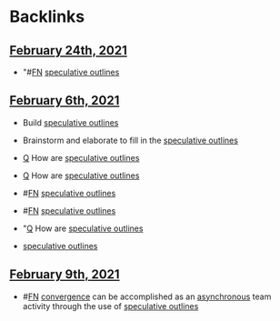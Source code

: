 
# Backlinks
## [February 24th, 2021](<February 24th, 2021.md>)
- "#[FN](<FN.md>) [speculative outlines](<speculative outlines.md>)

## [February 6th, 2021](<February 6th, 2021.md>)
- Build [speculative outlines](<speculative outlines.md>)

- Brainstorm and elaborate to fill in the [speculative outlines](<speculative outlines.md>)

- [Q](<Q.md>) How are [speculative outlines](<speculative outlines.md>)

- [Q](<Q.md>) How are [speculative outlines](<speculative outlines.md>)

- #[FN](<FN.md>) [speculative outlines](<speculative outlines.md>)

- #[FN](<FN.md>) [speculative outlines](<speculative outlines.md>)

- "[Q](<Q.md>) How are [speculative outlines](<speculative outlines.md>)

- [speculative outlines](<speculative outlines.md>)

## [February 9th, 2021](<February 9th, 2021.md>)
- #[FN](<FN.md>) [convergence](<convergence.md>) can be accomplished as an [asynchronous](<asynchronous.md>) team activity through the use of [speculative outlines](<speculative outlines.md>)

